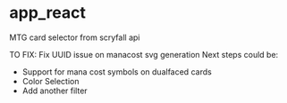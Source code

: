 # app_react
MTG card selector from scryfall api

TO FIX: Fix UUID issue on manacost svg generation
Next steps could be:
- Support for mana cost symbols on dualfaced cards
- Color Selection
- Add another filter